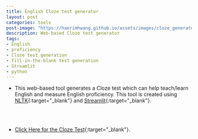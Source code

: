 ```yaml
---
title: English Cloze test generator
layout: post
categories: tools
post-image: "https://haerimhwang.github.io/assets/images/cloze_generator.png"
description: Web-based Cloze test generator 
tags:
- English
- proficiency
- Cloze test generation
- fill-in-the-blank test generation
- Streamlit
- python
---
```


* This web-based tool generates a Cloze test which can help teach/learn English and measure English proficiency. This tool is created using [NLTK](https://www.nltk.org/){:target="_blank"} and [Streamlit](https://streamlit.io/){:target="_blank"}. 
<br>
<br>

* [Click Here for the Cloze Test](https://haerimhwang-cloze-test-app-app-v04sml.streamlit.app/){:target="_blank"}. 
<br>
<br>
